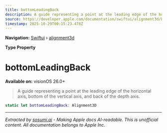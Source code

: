 ```yaml
---
title: bottomLeadingBack
description: A guide representing a point at the leading edge of the horizontal axis, bottom of the vertical axis, and back of the depth axis.
source: https://developer.apple.com/documentation/swiftui/alignment3d/bottomleadingback
timestamp: 2025-10-29T00:15:23.478Z
---
```


**Navigation:** [Swiftui](/documentation/swiftui) › [alignment3d](/documentation/swiftui/alignment3d)

**Type Property**

# bottomLeadingBack

**Available on:** visionOS 26.0+

> A guide representing a point at the leading edge of the horizontal axis, bottom of the vertical axis, and back of the depth axis.

```swift
static let bottomLeadingBack: Alignment3D
```

---

*Extracted by [sosumi.ai](https://sosumi.ai) - Making Apple docs AI-readable.*
*This is unofficial content. All documentation belongs to Apple Inc.*
